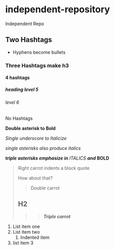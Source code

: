 # independent-repository
Independent Repo
## Two Hashtags
- Hyphens become bullets
### Three Hashtags make h3
#### 4 hashtags
##### heading level 5
###### level 6

No Hashtags

**Double asterisk to Bold** 

_Single underscore to Italicize_

*single asterisks also produce italics*

***triple asterisks emphasize in*** *ITALICS* ***and*** **BOLD**

> Right carrot indents a block quote
>
> How about that?
>> Double carrot
>## H2
>>> ***Triple carrot***

1. List item one
2. List item two
    1. Indented item
3. list item 3